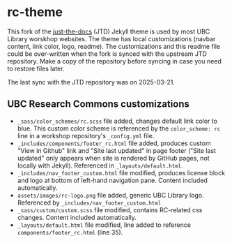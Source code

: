 # rc-theme
This fork of the [just-the-docs](https://github.com/just-the-docs/just-the-docs) (JTD) Jekyll theme is used by most UBC Library worskhop websites. The theme has local customizations (navbar content, link color, logo, readme). The customizations and this readme file could be over-written when the fork is synced with the upstream JTD repository. Make a copy of the repository before syncing in case you need to restore files later.

The last sync with the JTD repository was on 2025-03-21.

## UBC Research Commons customizations

- `_sass/color_schemes/rc.scss` file added, changes default link color to blue. This custom color scheme is referenced by the `color_scheme: rc` line in a workshop repository's `_config.yml` file.
- `_includes/components/footer_rc.html` file added, produces custom "View in Github" link and "Site last updated" in page footer ("Site last updated" only appears when site is rendered by GitHub pages, not locally with Jekyll). Referenced in `_layouts/default.html`.
- `_includes/nav_footer_custom.html` file modified, produces license block and logo at bottom of left-hand navigation pane. Content included automatically.
- `assets/images/rc-logo.png` file added, generic UBC Library logo. Referenced by `_includes/nav_footer_custom.html`
- `_sass/custom/custom.scss` file modified, contains RC-related css changes. Content included automatically.
- `_layouts/default.html` file modified, line added to reference `components/footer_rc.html` (line 35).
